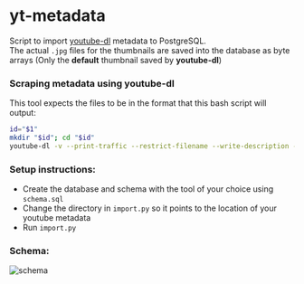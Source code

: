 # yt-metadata
Script to import [youtube-dl](https://github.com/rg3/youtube-dl) metadata to PostgreSQL.    
The actual `.jpg` files for the thumbnails are saved into the database as byte arrays (Only the **default** 
thumbnail saved by **youtube-dl**)

### Scraping metadata using youtube-dl
This tool expects the files to be in the format that this bash script will output:
```bash
id="$1"
mkdir "$id"; cd "$id"
youtube-dl -v --print-traffic --restrict-filename --write-description --write-info-json --write-annotations --write-thumbnail --all-subs --write-sub --skip-download --ignore-config --ignore-errors --geo-bypass --youtube-skip-dash-manifest https://www.youtube.com/watch?v=$id
```

### Setup instructions:
* Create the database and schema with the tool of your choice using `schema.sql`
* Change the directory in `import.py` so it points to the location of your youtube metadata
* Run `import.py`

### Schema:
![schema](https://user-images.githubusercontent.com/7120851/42966031-cb83f216-8b69-11e8-9c9e-a8bcefdc7456.png)
